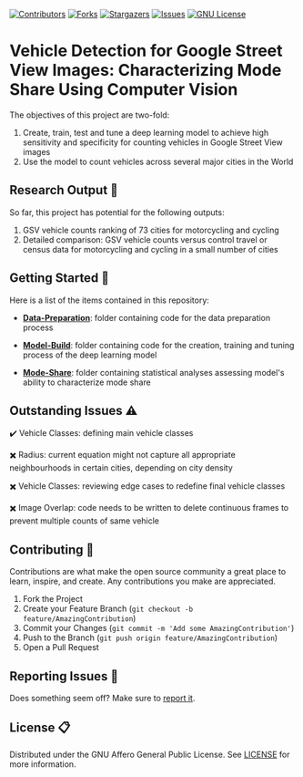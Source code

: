 [![Contributors][contributors-shield]][contributors-url]
[![Forks][forks-shield]][forks-url]
[![Stargazers][stars-shield]][stars-url]
[![Issues][issues-shield]][issues-url]
[![GNU License][license-shield]][license-url]

# Vehicle Detection for Google Street View Images: Characterizing Mode Share Using Computer Vision

The objectives of this project are two-fold:

1. Create, train, test and tune a deep learning model to achieve high sensitivity and specificity for counting vehicles in Google Street View images
2. Use the model to count vehicles across several major cities in the World

## Research Output :postbox:

So far, this project has potential for the following outputs:

1. GSV vehicle counts ranking of 73 cities for motorcycling and cycling
2. Detailed comparison: GSV vehicle counts versus control travel or census data for motorcycling and cycling in a small number of cities

## Getting Started :rocket:

Here is a list of the items contained in this repository:

- **[Data-Preparation](https://github.com/Vehicle-detection-for-mode-share/Vehicle-Detection/tree/master/Data-Preparation)**: folder containing code for the data preparation process

- **[Model-Build](https://github.com/Vehicle-detection-for-mode-share/Vehicle-Detection/tree/master/Model-Build)**: folder containing code for the creation, training and tuning process of the deep learning model

- **[Mode-Share](https://github.com/Vehicle-detection-for-mode-share/Vehicle-Detection/tree/master/Mode-Share)**: folder containing statistical analyses assessing model's ability to characterize mode share

## Outstanding Issues :warning:

:heavy_check_mark: Vehicle Classes: defining main vehicle classes

:heavy_multiplication_x: Radius: current equation might not capture all appropriate neighbourhoods in certain cities, depending on city density

:heavy_multiplication_x: Vehicle Classes: reviewing edge cases to redefine final vehicle classes

:heavy_multiplication_x: Image Overlap: code needs to be written to delete continuous frames to prevent multiple counts of same vehicle

## Contributing :pencil:

Contributions are what make the open source community a great place to learn, inspire, and create. Any contributions you make are appreciated.

1. Fork the Project
2. Create your Feature Branch (`git checkout -b feature/AmazingContribution`)
3. Commit your Changes (`git commit -m 'Add some AmazingContribution'`)
4. Push to the Branch (`git push origin feature/AmazingContribution`)
5. Open a Pull Request

## Reporting Issues :open_file_folder:

Does something seem off? Make sure to [report it](https://github.com/Vehicle-detection-for-mode-share/Vehicle-Detection/issues).

## License :clipboard:

Distributed under the GNU Affero General Public License. See [LICENSE](https://github.com/Vehicle-detection-for-mode-share/Vehicle-Detection/blob/master/LICENSE) for more information.

<!-- MARKDOWN LINKS & IMAGES -->
<!-- https://www.markdownguide.org/basic-syntax/#reference-style-links -->
[contributors-shield]: https://img.shields.io/badge/contributors-2-blue
[contributors-url]: https://github.com/Vehicle-detection-for-mode-share/Vehicle-Detection/graphs/contributors
[forks-shield]: https://img.shields.io/badge/forks-0-brightgreen
[forks-url]: https://github.com/Vehicle-detection-for-mode-share/Vehicle-Detection/network/members
[stars-shield]: https://img.shields.io/badge/stars-0-yellow
[stars-url]: https://github.com/Vehicle-detection-for-mode-share/Vehicle-Detection/stargazers
[issues-shield]: https://img.shields.io/badge/issues-0%20open-brightgreen
[issues-url]: https://github.com/Vehicle-detection-for-mode-share/Vehicle-Detection/issues
[license-shield]: https://img.shields.io/badge/license-AGPL-blue
[license-url]: https://github.com/Vehicle-detection-for-mode-share/Vehicle-Detection/blob/master/LICENSE
